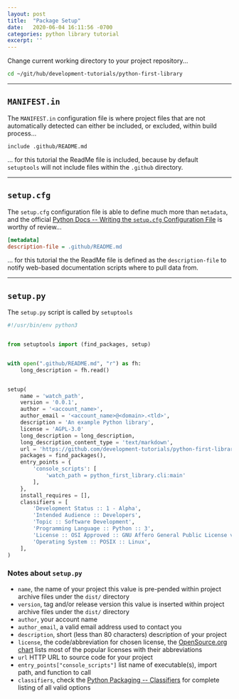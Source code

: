 ```yaml
---
layout: post
title:  "Package Setup"
date:   2020-06-04 16:11:56 -0700
categories: python library tutorial
excerpt: ''
---
```




Change current working directory to your project repository...


```bash
cd ~/git/hub/development-tutorials/python-first-library
```


------


## `MANIFEST.in`
[heading__manifest_in]: #manifestin "Defines paths that should be explicitly included or excluded"


The `MANIFEST.in` configuration file is where project files that are not automatically detected can either be included, or excluded, within build process...


```
include .github/README.md
```


... for this tutorial the ReadMe file is included, because by default `setuptools` will not include files within the `.github` directory.


------


## `setup.cfg`
[heading__setup_cfg]: #setupcfg "Defines metadata and other project properties"


The `setup.cfg` configuration file is able to define much more than `metadata`, and the official [Python Docs -- Writing the `setup.cfg` Configuration File](https://docs.python.org/3/distutils/configfile.html) is worthy of review...


```cfg
[metadata]
description-file = .github/README.md
```


... for this tutorial the the ReadMe file is defined as the `description-file` to notify web-based documentation scripts where to pull data from.


------


## `setup.py`
[heading__setup_py]: #setuppy "Script that `pip install package-name` command calls"


The `setup.py` script is called by `setuptools`


```Python
#!/usr/bin/env python3


from setuptools import (find_packages, setup)


with open(".github/README.md", "r") as fh:
    long_description = fh.read()


setup(
    name = 'watch_path',
    version = '0.0.1',
    author = '<account_name>',
    author_email = '<account_name>@<domain>.<tld>',
    description = 'An example Python library',
    license = 'AGPL-3.0'
    long_description = long_description,
    long_description_content_type = 'text/markdown',
    url = 'https://github.com/development-tutorials/python-first-library',
    packages = find_packages(),
    entry_points = {
        'console_scripts': [
            'watch_path = python_first_library.cli:main'
        ],
    },
    install_requires = [],
    classifiers = [
        'Development Status :: 1 - Alpha',
        'Intended Audience :: Developers',
        'Topic :: Software Development',
        'Programming Language :: Python :: 3',
        'License :: OSI Approved :: GNU Affero General Public License v3',
        'Operating System :: POSIX :: Linux',
    ],
)
```


### Notes about `setup.py`
[heading__notes_about_setup_py]: #notes-about-setuppy ""


- `name`, the name of your project this value is pre-pended within project archive files under the `dist/` directory
- `version`, tag and/or release version this value is inserted within project archive files under the `dist/` directory
- `author`, your account name
- `author_email`, a valid email address used to contact you
- `description`, short (less than 80 characters) description of your project
- `license`, the code/abbreviation for chosen license, the [OpenSource.org chart](https://opensource.org/licenses/category) lists most of the popular licenses with their abbreviations
- `url` HTTP URL to source code for your project
- `entry_points["console_scripts"]` list name of executable(s), import path, and function to call
- `classifiers`, check the [Python Packaging -- Classifiers](https://pypi.org/classifiers/) for complete listing of all valid options
